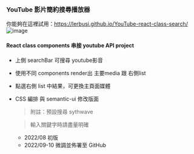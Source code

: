 ###  YouTube 影片簡約搜尋播放器

你能夠在這裡試用：https://lerbusi.github.io/YouTube-react-class-search/
![image](https://user-images.githubusercontent.com/108831232/195871122-8baae4cd-6156-4eed-8b83-9900aa827161.png)


#### React class components 串接 youtube API project
- 上側 searchBar 可搜尋 youtube影音
- 使用不同 components render出 主要media 跟 右側list
- 點選右側 list 中結果，可更換主頁面媒體
- CSS 編排 與 semantic-ui 修改版面
  > 附註：預設搜尋 sythwave
  
  > 輸入關鍵字時請盡量明確 
  
  - 2022/08 初版
  - 2022/09-10 微調並佈署至 GitHub
